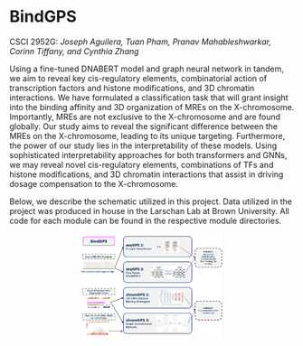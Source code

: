 # BindGPS
CSCI 2952G: *Joseph Aguilera, Tuan Pham, Pranav Mahableshwarkar, Corinn Tiffany, and Cynthia Zhang* 


Using a fine-tuned DNABERT model and graph neural network in tandem, we aim to reveal key cis-regulatory elements, combinatorial action of transcription factors and histone modifications, and 3D chromatin interactions. We have formulated a classification task that will grant insight into the binding affinity and 3D organization of MREs on the X-chromosome. Importantly, MREs are not exclusive to the X-chromosome and are found globally. Our study aims to reveal the significant difference between the MREs on the X-chromosome, leading to its unique targeting. Furthermore, the power of our study lies in the interpretability of these models. Using sophisticated interpretability approaches for both transformers and GNNs, we may reveal novel cis-regulatory elements, combinations of TFs and histone modifications, and 3D chromatin interactions that assist in driving dosage compensation to the X-chromosome.

Below, we describe the schematic utilized in this project. Data utilized in the project was produced in house in the Larschan Lab at Brown University. All code for each module can be found in the respective module directories. 

<p align="center">
  <img src="https://github.com/pranavmahabs/bind_gps/blob/main/schematic.png" width="50%" height="50%">
</p>
